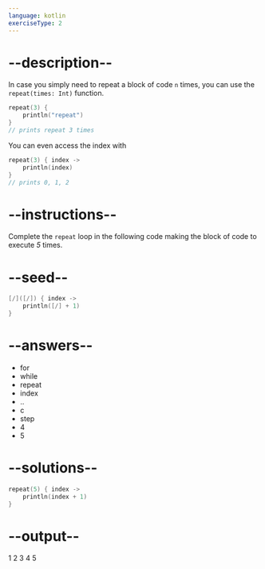 ```yaml
---
language: kotlin
exerciseType: 2
---
```


# --description--

In case you simply need to repeat a block of code `n` times, you can use the `repeat(times: Int)` function.

```kotlin
repeat(3) {
    println("repeat")
}
// prints repeat 3 times
```

You can even access the index with
```kotlin
repeat(3) { index ->
    println(index)
}
// prints 0, 1, 2
```

# --instructions--

Complete the `repeat` loop in the following code making the block of code to execute _5_ times.

# --seed--

```kotlin
[/]([/]) { index ->
    println([/] + 1)
}
```

# --answers--

- for
- while
- repeat
- index
- ..
- c
- step
- 4
- 5

# --solutions--

```kotlin
repeat(5) { index ->
    println(index + 1)
}
```

# --output--

1
2
3
4
5

